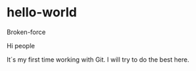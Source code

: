 # hello-world
Broken-force

Hi people

It´s my first time working with Git. I will try to do the best here.
